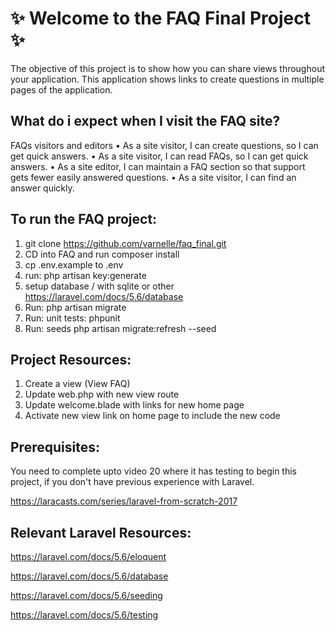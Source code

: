 # :sparkles: **Welcome to the FAQ Final Project** :sparkles:
 

The objective of this project is to show how you can share views throughout your application. 
This application shows links to create questions in multiple pages of the application. 
 
## What do i expect when I visit the FAQ site?

 FAQs visitors and editors
   • As a site visitor, I can create questions, so I can get quick answers.
   • As a site visitor, I can read FAQs, so I can get quick answers.
   • As a site editor, I can maintain a FAQ section so that support gets fewer easily answered questions.
   • As a site visitor, I can find an answer quickly. 


## To run the FAQ project:

1. git clone https://github.com/varnelle/faq_final.git
2. CD into FAQ and run composer install
3. cp .env.example to .env
4. run: php artisan key:generate
5. setup database / with sqlite or other https://laravel.com/docs/5.6/database
6. Run: php artisan migrate
7. Run: unit tests: phpunit
8. Run: seeds php artisan migrate:refresh --seed

## Project Resources:
1.  Create a view (View FAQ)
2.  Update web.php with new view route
3.  Update welcome.blade with links for new home page
4.  Activate new view link on home page to include the new code

## Prerequisites:
You need to complete upto video 20 where it has testing to begin this project, if you don't have previous experience with Laravel.

https://laracasts.com/series/laravel-from-scratch-2017

## Relevant Laravel Resources:

https://laravel.com/docs/5.6/eloquent

https://laravel.com/docs/5.6/database

https://laravel.com/docs/5.6/seeding

https://laravel.com/docs/5.6/testing



